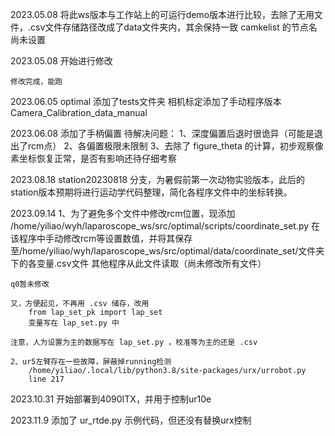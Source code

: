 2023.05.08
    将此ws版本与工作站上的可运行demo版本进行比较，去除了无用文件，.csv文件存储路径改成了data文件夹内，其余保持一致
    camkelist 的节点名尚未设置

2023.05.08
    开始进行修改

    修改完成，能跑

2023.06.05
    optimal 添加了tests文件夹
    相机标定添加了手动程序版本 Camera_Calibration_data_manual

2023.06.08
    添加了手柄偏置
    待解决问题：
        1、深度偏置后退时很诡异（可能是退出了rcm点）
        2、各偏置极限未限制
        3、去除了 figure_theta 的计算，初步观察像素坐标恢复正常，是否有影响还待仔细考察

2023.08.18
    station20230818 分支，为暑假前第一次动物实验版本，此后的station版本预期将进行运动学代码整理，简化各程序文件中的坐标转换。
    

2023.09.14
    1、为了避免多个文件中修改rcm位置，现添加
        /home/yiliao/wyh/laparoscope_ws/src/optimal/scripts/coordinate_set.py
        在该程序中手动修改rcm等设置数值，并将其保存至/home/yiliao/wyh/laparoscope_ws/src/optimal/data/coordinate_set/文件夹下的各变量.csv文件
        其他程序从此文件读取（尚未修改所有文件）

    q0暂未修改

    又，方便起见，不再用 .csv 储存，改用
        from lap_set_pk import lap_set
        变量写在 lap_set.py 中

    注意，人为设置为主的数据写在 lap_set.py ，校准等为主的还是 .csv

    2、ur5左臂存在一些故障，屏蔽掉running检测
        /home/yiliao/.local/lib/python3.8/site-packages/urx/urrobot.py
        line 217

2023.10.31
    开始部署到4090ITX，并用于控制ur10e

2023.11.9
    添加了 ur_rtde.py 示例代码，但还没有替换urx控制
